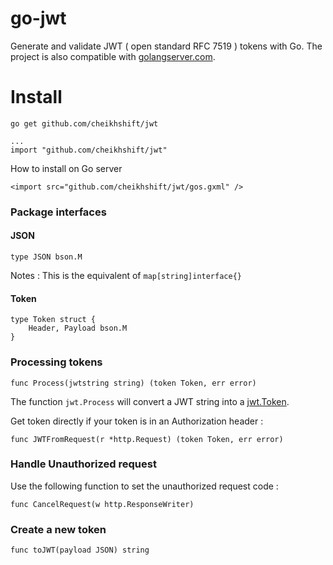 # go-jwt

Generate and validate JWT ( open standard RFC 7519 )  tokens with Go. The project is also compatible with [golangserver.com](http://golangserver.com).

# Install

	go get github.com/cheikhshift/jwt

	...
	import "github.com/cheikhshift/jwt"

How to install on Go server

	<import src="github.com/cheikhshift/jwt/gos.gxml" />

### Package interfaces

#### JSON

	type JSON bson.M

Notes : This is the equivalent of `map[string]interface{}`


#### Token

	type Token struct {
		Header, Payload bson.M
	}


### Processing tokens

	func Process(jwtstring string) (token Token, err error)

The function `jwt.Process` will convert a JWT string into a [jwt.Token](#token).

Get token directly if your token is in an Authorization header :

	func JWTFromRequest(r *http.Request) (token Token, err error) 


### Handle Unauthorized request
Use the following function to set the unauthorized request code : 

	func CancelRequest(w http.ResponseWriter) 


### Create a new token

	func toJWT(payload JSON) string

